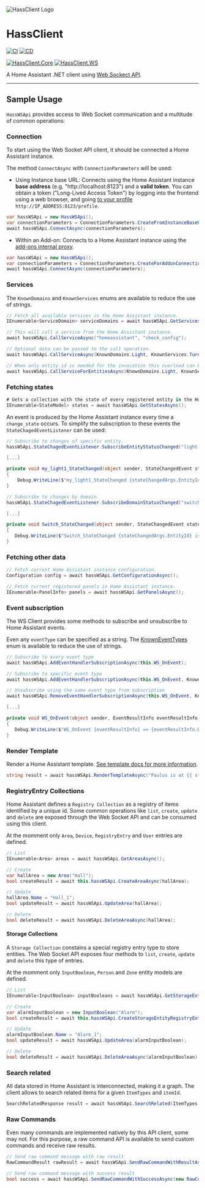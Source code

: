 ![HassClient Logo](https://github.com/vicfergar/HassClient/raw/main/resources/Logo.png)

# HassClient
[![CI](https://github.com/vicfergar/HassClient/actions/workflows/ci.yml/badge.svg?branch=main)](https://github.com/vicfergar/HassClient/actions/workflows/ci.yml)
[![CD](https://github.com/vicfergar/HassClient/actions/workflows/cd.yml/badge.svg?branch=main)](https://github.com/vicfergar/HassClient/actions/workflows/cd.yml)

[![HassClient.Core](https://img.shields.io/nuget/v/HassClient.Core?style=flat&label=HassClient.Core)](https://www.nuget.org/packages/HassClient.Core)
[![HassClient.WS](https://img.shields.io/nuget/v/HassClient.WS?style=flat&label=HassClient.WS)](https://www.nuget.org/packages/HassClient.WS)

A Home Assistant .NET client using [Web Sockect API](https://developers.home-assistant.io/docs/api/websocket).

---

## Sample Usage
`HassWSApi` provides access to Web Socket communication and a multitude of common operations:

### Connection
To start using the Web Socket API client, it should be connected a Home Assistant instance.

The method `ConnectAsync` with `ConnectionParameters` will be used:

- Using Instance base URL: Connects using the Home Assistant instance **base address** (e.g. "http://localhost:8123") and a **valid token**. You can obtain a token ("Long-Lived Access Token") by logging into the frontend using a web browser, and going [to your profile](https://www.home-assistant.io/docs/authentication/#your-account-profile) `http://IP_ADDRESS:8123/profile`.
```csharp
var hassWSApi = new HassWSApi();
var connectionParameters = ConnectionParameters.CreateFromInstanceBaseUrl("http://localhost:8123", HASS_TOKEN);
await hassWSApi.ConnectAsync(connectionParameters);
```

- Within an Add-on: Connects to a Home Assistant instance using the [add-ons internal proxy](https://developers.home-assistant.io/docs/add-ons/communication#home-assistant-core).
```csharp
var hassWSApi = new HassWSApi();
var connectionParameters = ConnectionParameters.CreateForAddonConnection();
await hassWSApi.ConnectAsync(connectionParameters);
```

### Services
The `KnownDomains` and `KnownServices` enums are available to reduce the use of strings.
```csharp
// Fetch all available services in the Home Assistant instance.
IEnumerable<ServiceDomain> serviceDomains = await hassWSApi.GetServicesAsync();

// This will call a service from the Home Assistant instance.
await hassWSApi.CallServiceAsync("homeassistant", "check_config");

// Optional data can be passed to the call operation.
await hassWSApi.CallServiceAsync(KnownDomains.Light, KnownServices.TurnOn, data: new { entity_id = "light.my_light", brightness_pct = 20});

// When only entity_id is needed for the invocation this overload can be used.
await hassWSApi.CallServiceForEntitiesAsync(KnownDomains.Light, KnownServices.Toggle, "light.my_light1", "light.my_light2");
```

 ### Fetching states
 ```csharp
# Gets a collection with the state of every registered entity in the Home Assistant instance.
IEnumerable<StateModel> states = await hassWSApi.GetStatesAsync();
```

An event is produced by the Home Assistant instance every time a `change_state` occurs. To simplify the subscription to these events the `StateChagedEventListener` can be used:

```csharp
// Subscribe to changes of specific entity.
hassWSApi.StateChagedEventListener.SubscribeEntityStatusChanged("light.my_light1", this.my_light1_StateChanged);

[...]

private void my_light1_StateChanged(object sender, StateChangedEvent stateChangedArgs)
{
    Debug.WriteLine($"my_light1_StateChanged {stateChangedArgs.EntityId} is now {stateChangedArgs.NewState.State}");
}
```

 ```csharp
// Subscribe to changes by domain.
hassWSApi.StateChagedEventListener.SubscribeDomainStatusChanged("switch", this.Switch_StateChanged);

[...]

private void Switch_StateChanged(object sender, StateChangedEvent stateChangedArgs)
{
    Debug.WriteLine($"Switch_StateChanged {stateChangedArgs.EntityId} is now {stateChangedArgs.NewState.State}");
}
```

### Fetching other data
```csharp
// Fetch current Home Assistant instance configuration.
Configuration config = await hassWSApi.GetConfigurationAsync();

// Fetch current registered panels in Home Assistant instance.
IEnumerable<PanelInfo> panels = await hassWSApi.GetPanelsAsync();
```

### Event subscription
The WS Client provides some methods to subscribe and unsubscribe to Home Assistant events.

Even any `eventType` can be specified as a string. The [KnownEventTypes](https://github.com/vicfergar/HassClient/blob/main/src/HassClient.Core/Models/Events/KnownEventTypes.cs) enum is available to reduce the use of strings.

 ```csharp
// Subscribe to every event type
await hassWSApi.AddEventHandlerSubscriptionAsync(this.WS_OnEvent);

// Subscribe to specific event type
await hassWSApi.AddEventHandlerSubscriptionAsync(this.WS_OnEvent, KnownEventTypes.PanelsUpdated);

// Unsubscribe using the same event type from subscription
await hassWSApi.RemoveEventHandlerSubscriptionAsync(this.WS_OnEvent, KnownEventTypes.PanelsUpdated);

[...]

private void WS_OnEvent(object sender, EventResultInfo eventResultInfo)
{
    Debug.WriteLine($"WS_OnEvent {eventResultInfo} => {eventResultInfo.Data}");
}
```

### Render Template
Render a Home Assistant template. [See template docs for more information](https://www.home-assistant.io/topics/templating/).
```csharp
string result = await hassWSApi.RenderTemplateAsync("Paulus is at {{ states('sun.sun') }} {{ states('binary_sensor.is_rainy') }}!");
```

### RegistryEntry Collections
Home Assistant defines a `Registry Collection` as a registry of items identified by a unique id. Some common operations like `list`, `create`, `update` and `delete` are exposed through the Web Socket API and can be consumed using this client.

At the momment only `Area`, `Device`, `RegistryEntry` and `User` entries are defined.

```csharp
// List
IEnumerable<Area> areas = await hassWSApi.GetAreasAsync();

// Create
var hallArea = new Area("Hall");
bool createResult = await this.hassWSApi.CreateAreaAsync(hallArea);

// Update
hallArea.Name = "Hall_1";
bool updateResult = await hassWSApi.UpdateArea(hallArea);

// Delete
bool deleteResult = await hassWSApi.DeleteAreaAsync(hallArea);
```

#### Storage Collections
A `Storage Collection` constains a special registry entry type to store entities. The Web Socket API exposes four methods to `list`, `create`, `update` and `delete` this type of entries.

At the momment only `InputBoolean`, `Person` and `Zone` entity models are defined.

```csharp
// List
IEnumerable<InputBoolean> inputBooleans = await hassWSApi.GetStorageEntityRegistryEntriesAsync<InputBoolean>();

// Create
var alarmInputBoolean = new InputBoolean("Alarm");
bool createResult = await this.hassWSApi.CreateStorageEntityRegistryEntryAsync(alarmInputBoolean);

// Update
alarmInputBoolean.Name = "Alarm_1";
bool updateResult = await hassWSApi.UpdateArea(alarmInputBoolean);

// Delete
bool deleteResult = await hassWSApi.DeleteAreaAsync(alarmInputBoolean);
```

### Search related
All data stored in Home Assistant is interconnected, making it a graph. The client allows to search related items for a given `ItemTypes` and `itemId`.
```csharp
SearchRelatedResponse result = await hassWSApi.SearchRelated(ItemTypes.Entity, "weather.home");
```

### Raw Commands
Even many commands are implemented natively by this API client, some may not. For this purpose, a raw command API is available to send custom commands and receive raw results.
```csharp
// Send raw command message with raw result
RawCommandResult rawResult = await hassWSApi.SendRawCommandWithResultAsync(new RawCommandMessage("get_config"));

// Send raw command message with success result
bool success = await hassWSApi.SendRawCommandWithSuccessAsync(new RawCommandMessage("get_config"));
```
